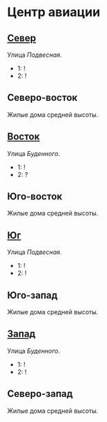 # Центр авиации

## [Север](./585050.md)

Улица *Подвесная*.

* 1:    !
* 2:    !

## Северо-восток

Жилые дома средней высоты.

## [Восток](./590060.md)

Улица *Буденного*.

* 1:    !
* 2:    ?

## Юго-восток

Жилые дома средней высоты.

## [Юг](./585070.md)

Улица *Подвесная*.

* 1:    !
* 2:    !

## Юго-запад

Жилые дома средней высоты.

## [Запад](./580060.md)

Улица *Буденного*.

* 1:    !
* 2:    !

## Северо-запад

Жилые дома средней высоты.
